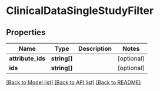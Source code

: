 # ClinicalDataSingleStudyFilter

## Properties
Name | Type | Description | Notes
------------ | ------------- | ------------- | -------------
**attribute_ids** | **string[]** |  | [optional] 
**ids** | **string[]** |  | [optional] 

[[Back to Model list]](../README.md#documentation-for-models) [[Back to API list]](../README.md#documentation-for-api-endpoints) [[Back to README]](../README.md)


